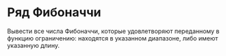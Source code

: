 # Ряд Фибоначчи
Вывести все числа Фибоначчи, которые удовлетворяют переданному в функцию ограничению:
находятся в указанном диапазоне, либо имеют указанную длину.